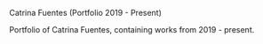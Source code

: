 Catrina Fuentes (Portfolio 2019 - Present)

Portfolio of Catrina Fuentes, containing works from 2019 - present.